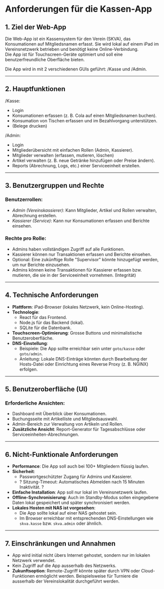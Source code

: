 # Anforderungen für die Kassen-App

## 1. Ziel der Web-App

Die Web-App ist ein Kassensystem für den Verein (SKVA), das Konsumationen auf Mitgliedsnamen erfasst.
Sie wird lokal auf einem iPad im Vereinsnetzwerk betrieben und benötigt keine Online-Verbindung.  
Die App ist für Touchscreen-Geräte optimiert und soll eine benutzerfreundliche Oberfläche bieten.

Die App wird in mit 2 verschiedenen GUIs geführt: /Kasse und /Admin.

---

## 2. Hauptfunktionen

/Kasse:

- Login
- Konsumationen erfassen (z. B. Cola auf einen Mitgliedsnamen buchen).
- Konsumation von Tischen erfassen und im Bezahlvorgang unterstützen.
- (Belege drucken)

/Admin:

- Login
- Mitgliederübersicht mit einfachen Rollen (Admin, Kassierer).
- Mitglieder verwalten (erfassen, mutieren, löschen)
- Artikel verwalten (z. B. neue Getränke hinzufügen oder Preise ändern).
- Reports (Abrechnung, Logs, etc.) einer Serviceeinheit erstellen.

---

## 3. Benutzergruppen und Rechte

### Benutzerrollen:

- _Admin (Vereinskassierer)_: Kann Mitglieder, Artikel und Rollen verwalten, Abrechnung erstellen.
- _Kassierer (Service)_: Kann nur Konsumationen erfassen und Berichte einsehen.

### Rechte pro Rolle:

- Admins haben vollständigen Zugriff auf alle Funktionen.
- Kassierer können nur Transaktionen erfassen und Berichte einsehen.
- Optional: Eine zukünftige Rolle "Supervisor" könnte hinzugefügt werden, um nur Berichte einzusehen.
- Admins können keine Transaktionen für Kassierer erfassen bzw. mutieren, die sie in der Serviceeinheit vornehmen. (Integrität)

---

## 4. Technische Anforderungen

- **Plattform**: iPad-Browser (lokales Netzwerk, kein Online-Hosting).
- **Technologie**:
  - React für das Frontend.
  - Node.js für das Backend (lokal).
  - SQLite für die Datenbank.
- **Touchscreen-Optimierung**: Grosse Buttons und minimalistische Benutzeroberfläche.
- **DNS-Einstellung**:
  - Beispiele: Die App sollte erreichbar sein unter `goto/kasse` oder `goto/admin`.
  - Anleitung: Lokale DNS-Einträge könnten durch Bearbeitung der Hosts-Datei oder Einrichtung eines Reverse Proxy (z. B. NGINX) erfolgen.

---

## 5. Benutzeroberfläche (UI)

### Erforderliche Ansichten:

- Dashboard mit Überblick über Konsumationen.
- Buchungsseite mit Artikelliste und Mitgliedsauswahl.
- Admin-Bereich zur Verwaltung von Artikeln und Rollen.
- **Zusätzliche Ansicht**: Report-Generator für Tagesabschlüsse oder Serviceeinheiten-Abrechnungen.

---

## 6. Nicht-Funktionale Anforderungen

- **Performance**: Die App soll auch bei 100+ Mitgliedern flüssig laufen.
- **Sicherheit**:
  - Passwortgeschützter Zugang für Admins und Kassierer.
  - ? Sitzung-Timeout: Automatisches Abmelden nach 15 Minuten Inaktivität. ?
- **Einfache Installation**: App soll nur lokal im Vereinsnetzwerk laufen.
- **Offline-Synchronisierung**: Auch im Standby-Modus sollen eingegebene Daten lokal gespeichert und später synchronisiert werden.
- **Lokales Hosten mit NAS ist vorgesehen**:
  - Die App sollte lokal auf einer NAS gehostet sein.
  - Im Browser erreichbar mit entsprechenden DNS-Einstellungen wie `skva.kasse` bzw. `skva.admin` oder ähnlich.

---

## 7. Einschränkungen und Annahmen

- App wird initial nicht übers Internet gehostet, sondern nur im lokalen Netzwerk verwendet.
- Kein Zugriff auf die App ausserhalb des Netzwerks.
- **Zukunftsoption**: Remote-Zugriff könnte später durch VPN oder Cloud-Funktionen ermöglicht werden. Beispielsweise für Turniere die ausserhalb der Vereinslokalität durchgeführt werden.

